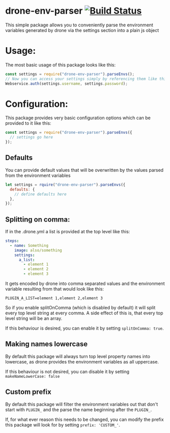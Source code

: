 # drone-env-parser [![Build Status](https://drone.sytm.de/api/badges/Sytm/drone-env-parser/status.svg)](https://drone.sytm.de/Sytm/drone-env-parser)

This simple package allows you to conveniently parse the environment variables generated by drone via the settings section into a plain js object

# Usage:

The most basic usage of this package looks like this:

```javascript
const settings = require("drone-env-parser").parseEnvs();
// Now you can access your settings simply by referencing them like this for example:
Webservice.auth(settings.username, settings.password);
```

# Configuration:

This package provides very basic configuration options which can be provided to it like this:

```javascript
const settings = require("drone-env-parser").parseEnvs({
  // settings go here
});
```

## Defaults

You can provide default values that will be overwritten by the values parsed from the environment variables

```javascript
let settings = rquire("drone-env-parser").parseEnvs({
  defaults: {
    // define defaults here
  },
});
```

## Splitting on comma:

If in the .drone.yml a list is provided at the top level like this:

```yaml
steps:
  - name: Something
    image: also/something
    settings:
      a_list:
        - element 1
        - element 2
        - element 3
```

It gets encoded by drone into comma separated values and the environment variable resulting from that would look like this:

```
PLUGIN_A_LIST=element 1,element 2,element 3
```

So if you enable splitOnComma (which is disabled by default) it will split every top level string at every comma. A side effect of this is, that every top level string will be an array.

If this behaviour is desired, you can enable it by setting `splitOnComma: true`.

## Making names lowercase

By default this package will always turn top level property names into lowercase, as drone provides the environment variables as all uppercase.

If this behaviour is not desired, you can disable it by setting `makeNameLowerCase: false`

## Custom prefix

By default this package will filter the environment variables out that don't start with `PLUGIN_` and the parse the name beginning after the `PLUGIN_`.

If, for what ever reason this needs to be changed, you can modify the prefix this package will look for by setting `prefix: 'CUSTOM_'`.
